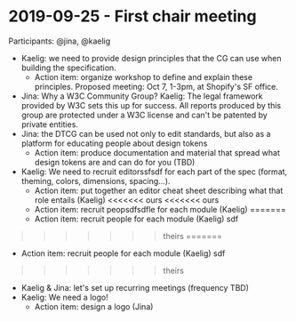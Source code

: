 # 2019-09-25 - First chair meeting

Participants: @jina, @kaelig

- Kaelig: we need to provide design principles that the CG can use when building the specification.
  - Action item: organize workshop to define and explain these principles. Proposed meeting: Oct 7, 1-3pm, at Shopify's SF office.
- Jina: Why a W3C Community Group? Kaelig: The legal framework provided by W3C sets this up for success. All reports produced by this group are protected under a W3C license and can't be patented by private entities.
- Jina: the DTCG can be used not only to edit standards, but also as a platform for educating people about design tokens
  - Action item: produce documentation and material that spread what design tokens are and can do for you (TBD)
- Kaelig: We need to recruit editorssfsdf for each part of the spec (format, theming, colors, dimensions, spacing…).
  - Action item: put together an editor cheat sheet describing what that role entails (Kaelig)
<<<<<<< ours
<<<<<<< ours
  - Action item: recruit peopsdfsdfle for each module (Kaelig)
=======
  - Action item: recruit people for each module (Kaelig) sdf
>>>>>>> theirs
=======
  - Action item: recruit people for each module (Kaelig) sdf
>>>>>>> theirs
- Kaelig & Jina: let's set up recurring meetings (frequency TBD)
- Kaelig: We need a logo!
  - Action item: design a logo (Jina)
